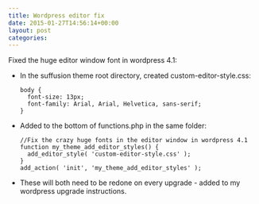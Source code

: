 ```yaml
---
title: Wordpress editor fix
date: 2015-01-27T14:56:14+00:00
layout: post
categories:
---
```

Fixed the huge editor window font in wordpress 4.1:

  * In the suffusion theme root directory, created custom-editor-style.css:

    ~~~
    body {
      font-size: 13px;
      font-family: Arial, Arial, Helvetica, sans-serif;
    }
    ~~~

  * Added to the bottom of functions.php in the same folder:

    ~~~
    //Fix the crazy huge fonts in the editor window in wordpress 4.1
    function my_theme_add_editor_styles() {
      add_editor_style( 'custom-editor-style.css' );
    }
    add_action( 'init', 'my_theme_add_editor_styles' );
    ~~~

  * These will both need to be redone on every upgrade - added to my wordpress upgrade instructions.
